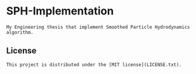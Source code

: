 # SPH-Implementation

    My Engineering thesis that implement Smoothed Particle Hydrodynamics algorithm.

## License

    This project is distributed under the [MIT license](LICENSE.txt).
